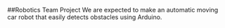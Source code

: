##Robotics Team Project
We are expected to make an automatic moving car robot that easily detects obstacles using Arduino.
